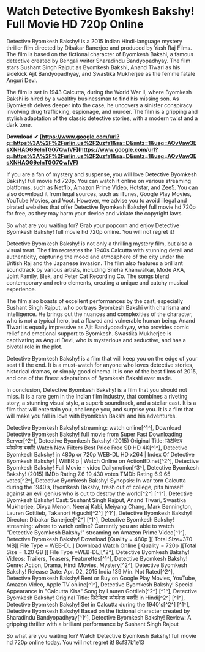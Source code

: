 # Watch Detective Byomkesh Bakshy! Full Movie HD 720p Online
 
Detective Byomkesh Bakshy! is a 2015 Indian Hindi-language mystery thriller film directed by Dibakar Banerjee and produced by Yash Raj Films. The film is based on the fictional character of Byomkesh Bakshi, a famous detective created by Bengali writer Sharadindu Bandyopadhyay. The film stars Sushant Singh Rajput as Byomkesh Bakshi, Anand Tiwari as his sidekick Ajit Bandyopadhyay, and Swastika Mukherjee as the femme fatale Anguri Devi.
 
The film is set in 1943 Calcutta, during the World War II, where Byomkesh Bakshi is hired by a wealthy businessman to find his missing son. As Byomkesh delves deeper into the case, he uncovers a sinister conspiracy involving drug trafficking, espionage, and murder. The film is a gripping and stylish adaptation of the classic detective stories, with a modern twist and a dark tone.
 
**Download ✔ [https://www.google.com/url?q=https%3A%2F%2Furlin.us%2F2uzfa1&sa=D&sntz=1&usg=AOvVaw3EsXNHAGG9elnTGG7QwIVF](https://www.google.com/url?q=https%3A%2F%2Furlin.us%2F2uzfa1&sa=D&sntz=1&usg=AOvVaw3EsXNHAGG9elnTGG7QwIVF)**


 
If you are a fan of mystery and suspense, you will love Detective Byomkesh Bakshy! full movie hd 720p. You can watch it online on various streaming platforms, such as Netflix, Amazon Prime Video, Hotstar, and Zee5. You can also download it from legal sources, such as iTunes, Google Play Movies, YouTube Movies, and Voot. However, we advise you to avoid illegal and pirated websites that offer Detective Byomkesh Bakshy! full movie hd 720p for free, as they may harm your device and violate the copyright laws.
 
So what are you waiting for? Grab your popcorn and enjoy Detective Byomkesh Bakshy! full movie hd 720p online. You will not regret it!
  
Detective Byomkesh Bakshy! is not only a thrilling mystery film, but also a visual treat. The film recreates the 1940s Calcutta with stunning detail and authenticity, capturing the mood and atmosphere of the city under the British Raj and the Japanese invasion. The film also features a brilliant soundtrack by various artists, including Sneha Khanwalkar, Mode AKA, Joint Family, Blek, and Peter Cat Recording Co. The songs blend contemporary and retro elements, creating a unique and catchy musical experience.
 
The film also boasts of excellent performances by the cast, especially Sushant Singh Rajput, who portrays Byomkesh Bakshi with charisma and intelligence. He brings out the nuances and complexities of the character, who is not a typical hero, but a flawed and vulnerable human being. Anand Tiwari is equally impressive as Ajit Bandyopadhyay, who provides comic relief and emotional support to Byomkesh. Swastika Mukherjee is captivating as Anguri Devi, who is mysterious and seductive, and has a pivotal role in the plot.
 
Detective Byomkesh Bakshy! is a film that will keep you on the edge of your seat till the end. It is a must-watch for anyone who loves detective stories, historical dramas, or simply good cinema. It is one of the best films of 2015, and one of the finest adaptations of Byomkesh Bakshi ever made.
  
In conclusion, Detective Byomkesh Bakshy! is a film that you should not miss. It is a rare gem in the Indian film industry, that combines a riveting story, a stunning visual style, a superb soundtrack, and a stellar cast. It is a film that will entertain you, challenge you, and surprise you. It is a film that will make you fall in love with Byomkesh Bakshi and his adventures.
 
Detective Byomkesh Bakshy! streaming: watch online[^1^],  Download Detective Byomkesh Bakshy! full movie from Super Fast Downloading Server[^2^],  Detective Byomkesh Bakshy! (2015) Original Title: डिटेक्टिव ब्योमकेश बक्शी! Watch Now Filters Best Price Free SD HD 4K[^1^],  Detective Byomkesh Bakshy! in 480p or 720p WEB-DL HD x264 | Index Of Detective Byomkesh Bakshy! | WEBRip | Watch Online on ActionBD.net[^2^],  Detective Byomkesh Bakshy! Full Movie - video Dailymotion[^3^],  Detective Byomkesh Bakshy! (2015) IMDb Rating 7.6 19,430 votes TMDb Rating 6.9 65 votes[^2^],  Detective Byomkesh Bakshy! Synopsis: In war torn Calcutta during the 1940’s, Byomkesh Bakshy, fresh out of college, pits himself against an evil genius who is out to destroy the world[^2^] [^1^],  Detective Byomkesh Bakshy! Cast: Sushant Singh Rajput, Anand Tiwari, Swastika Mukherjee, Divya Menon, Neeraj Kabi, Meiyang Chang, Mark Bennington, Lauren Gottlieb, Takanori Higuchi[^2^] [^1^],  Detective Byomkesh Bakshy! Director: Dibakar Banerjee[^2^] [^1^],  Detective Byomkesh Bakshy! streaming: where to watch online? Currently you are able to watch "Detective Byomkesh Bakshy!" streaming on Amazon Prime Video[^1^],  Detective Byomkesh Bakshy! Download [Quality = 480p ][ Total Size=370 MB][ File Type = WEB-DL ] Download Watch Online [ Quality = 720p ][Total Size = 1.20 GB ][ File Type =WEB-DL][^2^],  Detective Byomkesh Bakshy! Videos: Trailers, Teasers, Featurettes[^1^],  Detective Byomkesh Bakshy! Genre: Action, Drama, Hindi Movies, Mystery[^2^],  Detective Byomkesh Bakshy! Release Date: Apr. 02, 2015 India 139 Min. Not Rated[^2^],  Detective Byomkesh Bakshy! Rent or Buy on Google Play Movies, YouTube, Amazon Video, Apple TV online[^1^],  Detective Byomkesh Bakshy! Special Appearance in "Calcutta Kiss" Song by Lauren Gottlieb[^2^] [^1^],  Detective Byomkesh Bakshy! Original Title: डिटेक्टिव ब्योमकेश बक्शी! in Hindi[^2^] [^1^],  Detective Byomkesh Bakshy! Set in Calcutta during the 1940's[^2^] [^1^],  Detective Byomkesh Bakshy! Based on the fictional character created by Sharadindu Bandyopadhyay[^1^],  Detective Byomkesh Bakshy! Review: A gripping thriller with a brilliant performance by Sushant Singh Rajput
 
So what are you waiting for? Watch Detective Byomkesh Bakshy! full movie hd 720p online today. You will not regret it!
 8cf37b1e13
 
